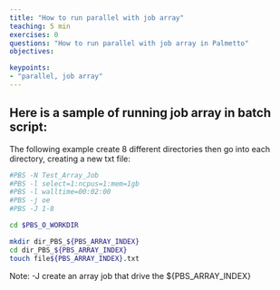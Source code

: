 ```yaml
---
title: "How to run parallel with job array"
teaching: 5 min
exercises: 0
questions: "How to run parallel with job array in Palmetto"
objectives:

keypoints:
- "parallel, job array"
---
```



## Here is a sample of running job array in batch script:

The following example create 8 different directories then go into each directory, creating a new txt file:

```bash
#PBS -N Test_Array_Job
#PBS -l select=1:ncpus=1:mem=1gb
#PBS -l walltime=00:02:00
#PBS -j oe
#PBS -J 1-8

cd $PBS_O_WORKDIR

mkdir dir_PBS_${PBS_ARRAY_INDEX}
cd dir_PBS_${PBS_ARRAY_INDEX}
touch file${PBS_ARRAY_INDEX}.txt
```

Note: -J create an array job that drive the ${PBS_ARRAY_INDEX}
